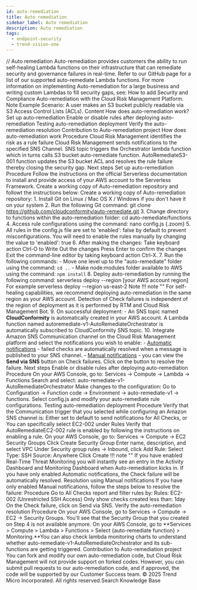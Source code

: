 ```yaml
---
id: auto-remediation
title: Auto remediation
sidebar_label: Auto remediation
description: Auto remediation
tags:
  - endpoint-security
  - trend-vision-one
---
```


/*<![CDATA[*/ $('#title').html($('meta[name=map-description]').attr('content')); /*]]>*/ Auto remediation Auto-remediation provides customers the ability to run self-healing Lambda functions on their infrastructure that can remediate security and governance failures in real-time. Refer to our GitHub page for a list of our supported auto-remediate Lambda functions. For more information on implementing Auto-remediation for a large business and writing custom Lambdas to fill security gaps, see: How to add Security and Compliance Auto-remediation with the Cloud Risk Management Platform. Note Example Scenario: A user makes an S3 bucket publicly readable via S3 Access Control Lists (ACLs). Content How does auto-remediation work? Set up auto-remediation Enable or disable rules after deploying auto-remediation Testing auto-remediation deployment Verify the auto-remediation resolution Contribution to Auto-remediation project How does auto-remediation work Procedure Cloud Risk Management identifies the risk as a rule failure Cloud Risk Management sends notifications to the specified SNS Channel. SNS topic triggers the Orchestrator lambda function which in turns calls S3 bucket auto-remediate function. AutoRemediateS3-001 function updates the S3 bucket ACL and resolves the rule failure thereby closing the security gap. Next steps Set up auto-remediation Procedure Follow the instructions on the official Serverless documentation to install and provide access of your AWS account to the Serverless Framework. Create a working copy of Auto-remediation repository and followt the instructions below: Create a working copy of Auto-remediation repository: 1. Install Git on Linux / Mac OS X / Windows if you don't have it on your system 2. Run the following Git command: git clone https://github.com/cloudconformity/auto-remediate.git 3. Change directory to functions within the auto-remediation folder: cd auto-remediate/functions 4. Access rule configurations using the command: nano config.js {.zoom} 5. All rules in the config.js file are set to 'enabled': false by default to prevent misconfigurations. You will need to enable the rules manually by changing the value to 'enabled': true 6. After making the changes: Take keyboard action Ctrl-O to Write Out the changes Press Enter to confirm the changes Exit the command-line editor by taking keyboard action Ctrl-X. 7. Run the following commands: - Move one level up to the "auto-remediate" folder using the command: `cd ..` - Make node:modules folder available to AWS using the command: `npm install` <!-- Image removed: step-7 screenshot was missing --> 8. Deploy auto-remediation by running the following command: serverless deploy --region [your AWS account region] For example serverless deploy --region us-east-2 Note !!! note "" For self-healing capabilities, we recommend deploying auto-remediation in the same region as your AWS account. Detection of Check failures is independent of the region of deployment as it is performed by RTM and Cloud Risk Management Bot. 9. On successful deployment: - An SNS topic named **CloudConformity** is automatically created in your AWS account. A Lambda function named autoremediate-v1-AutoRemediateOrchestrator is automatically subscribed to CloudConformity SNS topic. 10. Integrate Amazon SNS Communication channel on the Cloud Risk Management platform and select the notifications you wish to enable: - [Automatic notifications](toggle-automatic-notifications.xml) - failed checks are automatically resolved when a message is published to your SNS channel. - [Manual notifications](toggle-manual-notifications.xml) - you can view the **Send via SNS** button on Check failures. Click on the button to resolve the failure. Next steps Enable or disable rules after deploying auto-remediation Procedure On your AWS Console, go to: Services → Compute → Lambda → Functions Search and select: auto-remediate-v1-AutoRemediateOrchestrator Make changes to the configuration: Go to Configuration → Function code → Environment → auto-remediate-v1 → functions. Select config.js and modify your auto-remediate rule configurations. Testing auto-remediation deployment Procedure Verify that the Communication trigger that you selected while configuring an Amazon SNS channel is: Either set to default to send notifications for All Checks, or You can specifically select EC2-002 under Rules Verify that AutoRemediateEC2-002 rule is enabled by following the instructions on enabling a rule. On your AWS Console, go to: Services → Compute → EC2 Security Groups Click Create Security Group Enter name, description, and select VPC Under Security group rules → Inbound, click Add Rule: Select Type: SSH Source: Anywhere Click Create !!! note "" If you have enabled Real-Time Threat Monitoring you will instantly see an entry in the Activity Dashboard and Monitoring Dashboard when Auto-remediation kicks in. If you have only enabled Automatic notifications, the Check failure will be automatically resolved. Resolution using Manual notifications If you have only enabled Manual notifications, follow the steps below to resolve the failure: Procedure Go to All Checks report and filter rules by: Rules: EC2-002 (Unrestricted SSH Access) Only show checks created less than: 1day On the Check failure, click on Send via SNS. Verify the auto-remediation resolution Procedure On your AWS Console, go to Services → Compute → EC2 → Security Groups. You'll see that the Security Group that you created on Step 4 is not available anymore. On your AWS Console, go to **Services > Compute > Lambda > Functions > Select {auto-remediate function} > Monitoring.**You can also check lambda monitoring charts to understand whether auto-remediate-v1-AutoRemediateOrchestrator and its sub-functions are getting triggered. Contribution to Auto-remediation project You can fork and modify our own auto-remediation code, but Cloud Risk Management will not provide support on forked codes. However, you can submit pull requests to our auto-remediation code, and if approved, the code will be supported by our Customer Success team. © 2025 Trend Micro Incorporated. All rights reserved.Search Knowledge Base